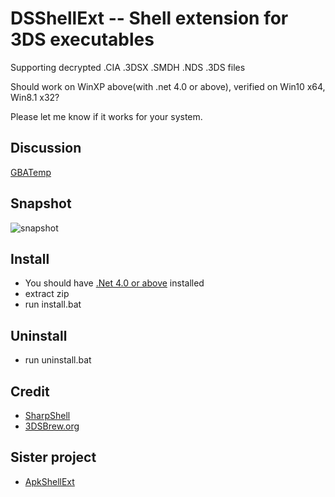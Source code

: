 # DSShellExt -- Shell extension for 3DS executables

Supporting decrypted .CIA .3DSX .SMDH .NDS .3DS files

Should work on WinXP above(with .net 4.0 or above), verified on Win10 x64, Win8.1 x32?

Please let me know if it works for your system.
## Discussion
[GBATemp](https://gbatemp.net/threads/3dsshellext-show-cia-3dsx-smdh-icons-in-windows.468928)

## Snapshot
![snapshot](https://github.com/kkguo/DSShellExt/blob/master/DSShellExt/Resources/snapshot.jpg?raw=true)

## Install
* You should have [.Net 4.0 or above](http://www.microsoft.com/en-US/download/details.aspx?id=48130) installed
* extract zip
* run install.bat

## Uninstall
* run uninstall.bat

## Credit
 * [SharpShell](https://github.com/dwmkerr/sharpshell)
 * [3DSBrew.org](https://www.3dbrew.org)
 
 ## Sister project
 * [ApkShellExt](https://github.com/kkguo/apkshellext)
